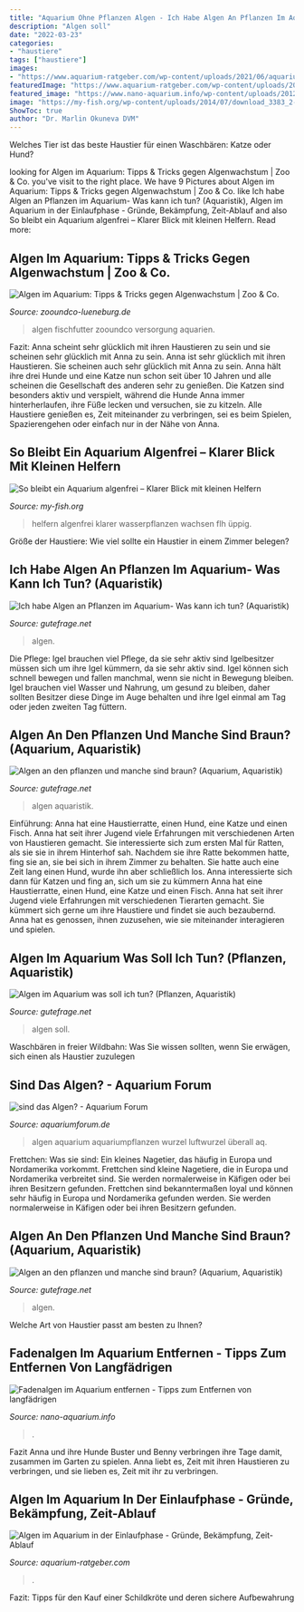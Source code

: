 ```yaml
---
title: "Aquarium Ohne Pflanzen Algen - Ich Habe Algen An Pflanzen Im Aquarium- Was Kann Ich Tun? (aquaristik)"
description: "Algen soll"
date: "2022-03-23"
categories:
- "haustiere"
tags: ["haustiere"]
images:
- "https://www.aquarium-ratgeber.com/wp-content/uploads/2021/06/aquarium-algenfrei-600x396.jpg"
featuredImage: "https://www.aquarium-ratgeber.com/wp-content/uploads/2021/06/aquarium-algenfrei-600x396.jpg"
featured_image: "https://www.nano-aquarium.info/wp-content/uploads/2012/04/fadenalgen-entfernen.jpg"
image: "https://my-fish.org/wp-content/uploads/2014/07/download_3383_2-862x1080.jpg"
ShowToc: true
author: "Dr. Marlin Okuneva DVM"
---
```



Welches Tier ist das beste Haustier für einen Waschbären: Katze oder Hund?

	

		
looking for Algen im Aquarium: Tipps &amp; Tricks gegen Algenwachstum | Zoo &amp; Co. you've visit to the right place. We have 9 Pictures about Algen im Aquarium: Tipps &amp; Tricks gegen Algenwachstum | Zoo &amp; Co. like Ich habe Algen an Pflanzen im Aquarium- Was kann ich tun? (Aquaristik), Algen im Aquarium in der Einlaufphase - Gründe, Bekämpfung, Zeit-Ablauf and also So bleibt ein Aquarium algenfrei – Klarer Blick mit kleinen Helfern. Read more:
		
    
## Algen Im Aquarium: Tipps &amp; Tricks Gegen Algenwachstum | Zoo &amp; Co.

<img loading=lazy src="https://www.zooundco-lueneburg.de/fileadmin/user_upload/pflanzenduengung-zooundco-525x420px-min.jpg" onerror="this.onerror=null;this.src='https://tse2.mm.bing.net/th?id=OIP.zXcv3DLmRUT-nNNCOv0l8QHaF7&amp;pid=15.1';" alt="Algen im Aquarium: Tipps &amp; Tricks gegen Algenwachstum | Zoo &amp; Co.">

_Source: zooundco-lueneburg.de_

>algen fischfutter zooundco versorgung aquarien. 

	

Fazit: Anna scheint sehr glücklich mit ihren Haustieren zu sein und sie scheinen sehr glücklich mit Anna zu sein.
Anna ist sehr glücklich mit ihren Haustieren. Sie scheinen auch sehr glücklich mit Anna zu sein. Anna hält ihre drei Hunde und eine Katze nun schon seit über 10 Jahren und alle scheinen die Gesellschaft des anderen sehr zu genießen. Die Katzen sind besonders aktiv und verspielt, während die Hunde Anna immer hinterherlaufen, ihre Füße lecken und versuchen, sie zu kitzeln. Alle Haustiere genießen es, Zeit miteinander zu verbringen, sei es beim Spielen, Spazierengehen oder einfach nur in der Nähe von Anna.

    
## So Bleibt Ein Aquarium Algenfrei – Klarer Blick Mit Kleinen Helfern

<img loading=lazy src="https://my-fish.org/wp-content/uploads/2014/07/download_3383_2-862x1080.jpg" onerror="this.onerror=null;this.src='https://tse4.mm.bing.net/th?id=OIP.039t7bcu2W6w64BfRdRL-AHaJR&amp;pid=15.1';" alt="So bleibt ein Aquarium algenfrei – Klarer Blick mit kleinen Helfern">

_Source: my-fish.org_

>helfern algenfrei klarer wasserpflanzen wachsen flh üppig. 

	

Größe der Haustiere: Wie viel sollte ein Haustier in einem Zimmer belegen?

    
## Ich Habe Algen An Pflanzen Im Aquarium- Was Kann Ich Tun? (Aquaristik)

<img loading=lazy src="https://images.gutefrage.net/media/fragen/bilder/algen-an-pflanzen-im-aquarium--was-tun/0_original.jpg?v=1436379009000" onerror="this.onerror=null;this.src='https://tse3.mm.bing.net/th?id=OIP.6V08-Q5bYEw_-kRKxR3-ygHaHa&amp;pid=15.1';" alt="Ich habe Algen an Pflanzen im Aquarium- Was kann ich tun? (Aquaristik)">

_Source: gutefrage.net_

>algen. 

	

Die Pflege: Igel brauchen viel Pflege, da sie sehr aktiv sind
Igelbesitzer müssen sich um ihre Igel kümmern, da sie sehr aktiv sind. Igel können sich schnell bewegen und fallen manchmal, wenn sie nicht in Bewegung bleiben. Igel brauchen viel Wasser und Nahrung, um gesund zu bleiben, daher sollten Besitzer diese Dinge im Auge behalten und ihre Igel einmal am Tag oder jeden zweiten Tag füttern.

    
## Algen An Den Pflanzen Und Manche Sind Braun? (Aquarium, Aquaristik)

<img loading=lazy src="https://images.gutefrage.net/media/fragen/bilder/algen-an-den-pflanzen-und-manche-sind-braun/3_big.jpg?v=1414955789000" onerror="this.onerror=null;this.src='https://tse2.mm.bing.net/th?id=OIP.SVF2SkQnYYq7nKZJb5pMZQHaHa&amp;pid=15.1';" alt="Algen an den pflanzen und manche sind braun? (Aquarium, Aquaristik)">

_Source: gutefrage.net_

>algen aquaristik. 

	

Einführung: Anna hat eine Haustierratte, einen Hund, eine Katze und einen Fisch. Anna hat seit ihrer Jugend viele Erfahrungen mit verschiedenen Arten von Haustieren gemacht. Sie interessierte sich zum ersten Mal für Ratten, als sie sie in ihrem Hinterhof sah. Nachdem sie ihre Ratte bekommen hatte, fing sie an, sie bei sich in ihrem Zimmer zu behalten. Sie hatte auch eine Zeit lang einen Hund, wurde ihn aber schließlich los. Anna interessierte sich dann für Katzen und fing an, sich um sie zu kümmern
Anna hat eine Haustierratte, einen Hund, eine Katze und einen Fisch. Anna hat seit ihrer Jugend viele Erfahrungen mit verschiedenen Tierarten gemacht. Sie kümmert sich gerne um ihre Haustiere und findet sie auch bezaubernd. Anna hat es genossen, ihnen zuzusehen, wie sie miteinander interagieren und spielen.

    
## Algen Im Aquarium Was Soll Ich Tun? (Pflanzen, Aquaristik)

<img loading=lazy src="https://images.gutefrage.net/media/fragen/bilder/algen-im-aquarium-was-soll-ich-tun/0_big.jpg?v=1471600869000" onerror="this.onerror=null;this.src='https://tse2.mm.bing.net/th?id=OIP.WB4n2G7HZUzoItahP0WZoQHaHa&amp;pid=15.1';" alt="Algen im Aquarium was soll ich tun? (Pflanzen, Aquaristik)">

_Source: gutefrage.net_

>algen soll. 

	

Waschbären in freier Wildbahn: Was Sie wissen sollten, wenn Sie erwägen, sich einen als Haustier zuzulegen

    
## Sind Das Algen? - Aquarium Forum

<img loading=lazy src="https://www.aquariumforum.de/gallery/files/5/5/6/6/1/aquariumpflanzen_053-med.jpg" onerror="this.onerror=null;this.src='https://tse4.mm.bing.net/th?id=OIP.-Aa4iViSma5XmmVEd6tkwQHaE7&amp;pid=15.1';" alt="sind das Algen? - Aquarium Forum">

_Source: aquariumforum.de_

>algen aquarium aquariumpflanzen wurzel luftwurzel überall aq. 

	

Frettchen: Was sie sind: Ein kleines Nagetier, das häufig in Europa und Nordamerika vorkommt.
Frettchen sind kleine Nagetiere, die in Europa und Nordamerika verbreitet sind. Sie werden normalerweise in Käfigen oder bei ihren Besitzern gefunden. Frettchen sind bekanntermaßen loyal und können sehr häufig in Europa und Nordamerika gefunden werden. Sie werden normalerweise in Käfigen oder bei ihren Besitzern gefunden.

    
## Algen An Den Pflanzen Und Manche Sind Braun? (Aquarium, Aquaristik)

<img loading=lazy src="https://images.gutefrage.net/media/fragen/bilder/algen-an-den-pflanzen-und-manche-sind-braun/1_big.jpg?v=1414955789000" onerror="this.onerror=null;this.src='https://tse4.mm.bing.net/th?id=OIP.T5JxhO-W9DCnLZ_w-fF5PgHaHa&amp;pid=15.1';" alt="Algen an den pflanzen und manche sind braun? (Aquarium, Aquaristik)">

_Source: gutefrage.net_

>algen. 

	

Welche Art von Haustier passt am besten zu Ihnen?

    
## Fadenalgen Im Aquarium Entfernen - Tipps Zum Entfernen Von Langfädrigen

<img loading=lazy src="https://www.nano-aquarium.info/wp-content/uploads/2012/04/fadenalgen-entfernen.jpg" onerror="this.onerror=null;this.src='https://tse2.mm.bing.net/th?id=OIP.yyQzkwhzQS305kQq8z11lgHaE8&amp;pid=15.1';" alt="Fadenalgen im Aquarium entfernen - Tipps zum Entfernen von langfädrigen">

_Source: nano-aquarium.info_

>. 

	

Fazit
Anna und ihre Hunde Buster und Benny verbringen ihre Tage damit, zusammen im Garten zu spielen. Anna liebt es, Zeit mit ihren Haustieren zu verbringen, und sie lieben es, Zeit mit ihr zu verbringen.

    
## Algen Im Aquarium In Der Einlaufphase - Gründe, Bekämpfung, Zeit-Ablauf

<img loading=lazy src="https://www.aquarium-ratgeber.com/wp-content/uploads/2021/06/aquarium-algenfrei-600x396.jpg" onerror="this.onerror=null;this.src='https://tse3.mm.bing.net/th?id=OIP.uCstdlV3-dOw_6pnLxwM9QHaE4&amp;pid=15.1';" alt="Algen im Aquarium in der Einlaufphase - Gründe, Bekämpfung, Zeit-Ablauf">

_Source: aquarium-ratgeber.com_

>. 

	

Fazit: Tipps für den Kauf einer Schildkröte und deren sichere Aufbewahrung

